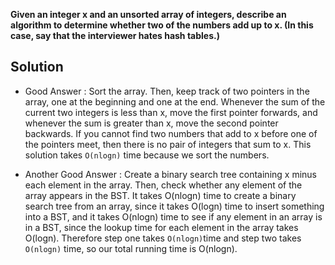 **Given an integer x and an unsorted array of integers, describe an algorithm to determine whether two of the numbers add up to x. (In this case, say that the interviewer hates hash tables.)**

## Solution

- Good Answer : Sort the array. Then, keep track of two pointers in the array, one at the beginning and one at the end. Whenever the sum of the current two integers is less than x, move the first pointer forwards, and whenever the sum is greater than x, move the second pointer backwards. If you cannot find two numbers that add to x before one of the pointers meet, then there is no pair of integers that sum to x. This solution takes `O(nlogn)` time because we sort the numbers.

- Another Good Answer : Create a binary search tree containing x minus each element in the array. Then, check whether any element of the array appears in the BST. It takes O(nlogn) time to create a binary search tree from an array, since it takes O(logn) time to insert something into a BST, and it takes O(nlogn) time to see if any element in an array is in a BST, since the lookup time for each element in the array takes O(logn). Therefore step one takes `O(nlogn)`time and step two takes `O(nlogn)` time, so our total running time is O(nlogn).
